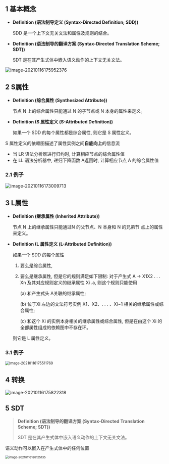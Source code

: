## 1 基本概念

* **Definition (语法制导定义 (Syntax-Directed Definition; SDD))** 

	SDD 是一个上下文无关文法和属性及规则的结合。

* **Definition (语法制导的翻译方案 (Syntax-Directed Translation Scheme; SDT))** 

	SDT 是在其产生式体中嵌入语义动作的上下文无关文法。

![image-20210116175952376](https://cyzblog.oss-cn-beijing.aliyuncs.com/image-20210116175952376.png)

## 2 S属性

* **Definition (综合属性 (Synthesized Attribute))** 

	节点 N 上的综合属性只能通过 N 的子节点或 N 本身的属性来定义。

* **Definition (S 属性定义 (S-Attributed Definition))** 

	如果一个 SDD 的每个属性都是综合属性, 则它是 S 属性定义。

S 属性定义的依赖图描述了属性实例之间**自底向上**的信息流

* 当 LR 语法分析器进行归约时, 计算相应节点的综合属性值
* 在 LL 语法分析器中, 递归下降函数 A返回时, 计算相应节点 A 的综合属性值

### 2.1 例子

![image-20210116173009713](https://cyzblog.oss-cn-beijing.aliyuncs.com/image-20210116173009713.png)

## 3 L属性

* **Definition (继承属性 (Inherited Attribute))** 

	节点 N 上的继承属性只能通过N 的父节点、N 本身和 N 的兄弟节 点上的属性来定义。

* **Definition (L 属性定义 (L-Attributed Definition))** 

	如果一个 SDD 的每个属性 

	1. 要么是综合属性, 

	2. 要么是继承属性, 但是它的规则满足如下限制: 对于产生式 A → X1X2 . . . Xn 及其对应规则定义的继承属性 Xi .a, 则这个规则只能使用 

		(a) 和产生式头 A关联的继承属性; 

		(b) 位于Xi 左边的文法符号实例 X1、X2、. . . 、Xi−1 相关的继承属性或综合属性; 

		(c) 和这个 Xi 的实例本身相关的继承属性或综合属性, 但是在由这个 Xi 的全部属性组成的依赖图中不存在环。 

	则它是 L 属性定义。

### 3.1 例子

<img src="https://cyzblog.oss-cn-beijing.aliyuncs.com/image-20210116175511769.png" alt="image-20210116175511769" style="zoom:80%;" />

## 4 转换

![image-20210116175822318](https://cyzblog.oss-cn-beijing.aliyuncs.com/image-20210116175822318.png)

## 5 SDT

> **Definition (语法制导的翻译方案 (Syntax-Directed Translation Scheme; SDT))** 
>
> SDT 是在其产生式体中嵌入语义动作的上下文无关文法。

语义动作可以嵌入在产生式体中的任何位置

<img src="https://cyzblog.oss-cn-beijing.aliyuncs.com/image-20210116180125135.png" alt="image-20210116180125135" style="zoom:67%;" />